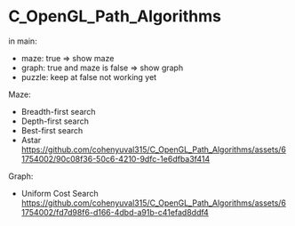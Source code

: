 # C_OpenGL_Path_Algorithms

in main:
- maze: true => show maze
- graph: true and maze is false => show graph
- puzzle: keep at false not working yet



Maze:
- Breadth-first search
- Depth-first search
- Best-first search
- Astar
https://github.com/cohenyuval315/C_OpenGL_Path_Algorithms/assets/61754002/90c08f36-50c6-4210-9dfc-1e6dfba3f414

Graph:
- Uniform Cost Search
https://github.com/cohenyuval315/C_OpenGL_Path_Algorithms/assets/61754002/fd7d98f6-d166-4dbd-a91b-c41efad8ddf4

